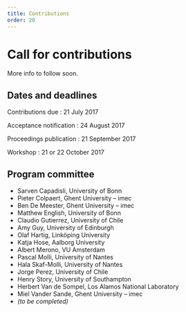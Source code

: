 ```yaml
---
title: Contributions
order: 20
---
```

# Call for contributions
More info to follow soon.

## Dates and deadlines
Contributions due
: 21 July 2017

Acceptance notification
: 24 August 2017

Proceedings publication
: 21 September 2017

Workshop
: 21 or 22 October 2017

## Program committee
- Sarven Capadisli, University of Bonn
- Pieter Colpaert, Ghent University – imec
- Ben De Meester, Ghent University – imec
- Matthew English, University of Bonn
- Claudio Gutierrez, University of Chile
- Amy Guy, University of Edinburgh
- Olaf Hartig, Linköping University
- Katja Hose, Aalborg University
- Albert Merono, VU Amsterdam
- Pascal Molli, University of Nantes
- Hala Skaf-Molli, University of Nantes
- Jorge Perez, University of Chile
- Henry Story, University of Southampton
- Herbert Van de Sompel, Los Alamos National Laboratory
- Miel Vander Sande, Ghent University – imec
- _(to be completed)_
